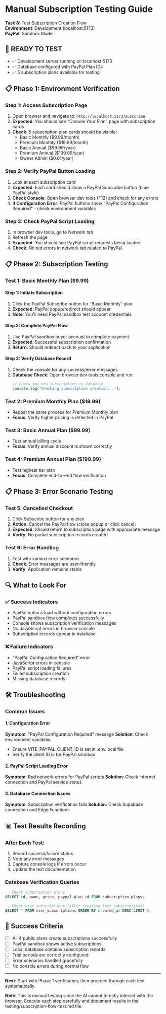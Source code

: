 # Manual Subscription Testing Guide

**Task 8**: Test Subscription Creation Flow  
**Environment**: Development (localhost:5173)  
**PayPal**: Sandbox Mode  

## 🚀 READY TO TEST
- ✅ Development server running on localhost:5173
- ✅ Database configured with PayPal Plan IDs
- ✅ 5 subscription plans available for testing

## 📋 Phase 1: Environment Verification

### Step 1: Access Subscription Page
1. Open browser and navigate to: `http://localhost:5173/subscribe`
2. **Expected**: You should see "Choose Your Plan" page with subscription cards
3. **Check**: 5 subscription plan cards should be visible:
   - Basic Monthly ($9.99/month)
   - Premium Monthly ($19.99/month)  
   - Basic Annual ($99.99/year)
   - Premium Annual ($199.99/year)
   - Owner Admin ($0.01/year)

### Step 2: Verify PayPal Button Loading
1. Look at each subscription card
2. **Expected**: Each card should show a PayPal Subscribe button (blue PayPal style)
3. **Check Console**: Open browser dev tools (F12) and check for any errors
4. **If Configuration Error**: PayPal buttons show "PayPal Configuration Required" - check environment variables

### Step 3: Check PayPal Script Loading
1. In browser dev tools, go to Network tab
2. Refresh the page
3. **Expected**: You should see PayPal script requests being loaded
4. **Check**: No red errors in network tab related to PayPal

## 📋 Phase 2: Subscription Testing

### Test 1: Basic Monthly Plan ($9.99)

#### Step 1: Initiate Subscription
1. Click the PayPal Subscribe button for "Basic Monthly" plan
2. **Expected**: PayPal popup/redirect should appear
3. **Note**: You'll need PayPal sandbox test account credentials

#### Step 2: Complete PayPal Flow
1. Use PayPal sandbox buyer account to complete payment
2. **Expected**: Successful subscription confirmation
3. **Return**: Should redirect back to your application

#### Step 3: Verify Database Record
1. Check the console for any success/error messages
2. **Database Check**: Open browser dev tools console and run:
   ```javascript
   // Check for new subscription in database
   console.log('Checking subscription creation...');
   ```

### Test 2: Premium Monthly Plan ($19.99)
- Repeat the same process for Premium Monthly plan
- **Focus**: Verify higher pricing is reflected in PayPal

### Test 3: Basic Annual Plan ($99.99)
- Test annual billing cycle
- **Focus**: Verify annual discount is shown correctly

### Test 4: Premium Annual Plan ($199.99)
- Test highest tier plan
- **Focus**: Complete end-to-end flow verification

## 📋 Phase 3: Error Scenario Testing

### Test 5: Cancelled Checkout
1. Click Subscribe button for any plan
2. **Action**: Cancel the PayPal flow (close popup or click cancel)
3. **Expected**: Should return to subscription page with appropriate message
4. **Verify**: No partial subscription records created

### Test 6: Error Handling
1. Test with various error scenarios
2. **Check**: Error messages are user-friendly
3. **Verify**: Application remains stable

## 🔍 What to Look For

### ✅ Success Indicators
- PayPal buttons load without configuration errors
- PayPal sandbox flow completes successfully
- Console shows subscription verification messages
- No JavaScript errors in browser console
- Subscription records appear in database

### ❌ Failure Indicators
- "PayPal Configuration Required" error
- JavaScript errors in console
- PayPal script loading failures
- Failed subscription creation
- Missing database records

## 🛠️ Troubleshooting

### Common Issues

#### 1. Configuration Error
**Symptom**: "PayPal Configuration Required" message
**Solution**: Check environment variables:
- Ensure VITE_PAYPAL_CLIENT_ID is set in .env.local file
- Verify the client ID is for PayPal sandbox

#### 2. PayPal Script Loading Error
**Symptom**: Red network errors for PayPal scripts
**Solution**: Check internet connection and PayPal service status

#### 3. Database Connection Issues
**Symptom**: Subscription verification fails
**Solution**: Check Supabase connection and Edge Functions

## 📊 Test Results Recording

### After Each Test:
1. Record success/failure status
2. Note any error messages
3. Capture console logs if errors occur
4. Update the test documentation

### Database Verification Queries
```sql
-- Check subscription plans
SELECT id, name, price, paypal_plan_id FROM subscription_plans;

-- Check user subscriptions (after creating test subscriptions)
SELECT * FROM user_subscriptions ORDER BY created_at DESC LIMIT 5;
```

## 🎯 Success Criteria
- [ ] All 4 public plans create subscriptions successfully
- [ ] PayPal sandbox shows active subscriptions
- [ ] Local database contains subscription records
- [ ] Trial periods are correctly configured
- [ ] Error scenarios handled gracefully
- [ ] No console errors during normal flow

---

**Next**: Start with Phase 1 verification, then proceed through each test systematically.

**Note**: This is manual testing since the AI cannot directly interact with the browser. Execute each step carefully and document results in the testing/subscription-flow-test.md file. 